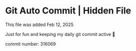 # Git Auto Commit | Hidden File

This file was added Feb 12, 2025

Just for fun and keeping my daily git commit active 🤪

commit number: 316069
